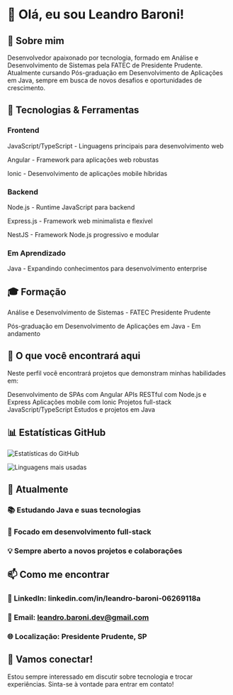 # 👋 Olá, eu sou Leandro Baroni!

## 🎯 Sobre mim
Desenvolvedor apaixonado por tecnologia, formado em Análise e Desenvolvimento de Sistemas pela FATEC de Presidente Prudente. Atualmente cursando Pós-graduação em Desenvolvimento de Aplicações em Java, sempre em busca de novos desafios e oportunidades de crescimento.

## 🚀 Tecnologias & Ferramentas
### Frontend

JavaScript/TypeScript - Linguagens principais para desenvolvimento web

Angular - Framework para aplicações web robustas

Ionic - Desenvolvimento de aplicações mobile híbridas

### Backend

Node.js - Runtime JavaScript para backend

Express.js - Framework web minimalista e flexível

NestJS - Framework Node.js progressivo e modular

### Em Aprendizado

Java - Expandindo conhecimentos para desenvolvimento enterprise

## 🎓 Formação

Análise e Desenvolvimento de Sistemas - FATEC Presidente Prudente

Pós-graduação em Desenvolvimento de Aplicações em Java - Em andamento

## 💼 O que você encontrará aqui
Neste perfil você encontrará projetos que demonstram minhas habilidades em:

Desenvolvimento de SPAs com Angular
APIs RESTful com Node.js e Express
Aplicações mobile com Ionic
Projetos full-stack JavaScript/TypeScript
Estudos e projetos em Java

## 📊 Estatísticas GitHub

![Estatísticas do GitHub](https://github-readme-stats.vercel.app/api?username=leandrobaroni&show_icons=true&theme=radical&locale=pt-br)

![Linguagens mais usadas](https://github-readme-stats.vercel.app/api/top-langs/?username=LeandroBaroni&layout=compact&theme=radical&locale=pt-br)

## 🌱 Atualmente

### 📚 Estudando Java e suas tecnologias
### 🎯 Focado em desenvolvimento full-stack
### 💡 Sempre aberto a novos projetos e colaborações

## 📫 Como me encontrar

### 💼 LinkedIn: linkedin.com/in/leandro-baroni-06269118a
### 📧 Email: leandro.baroni.dev@gmail.com
### 🌐 Localização: Presidente Prudente, SP

## 🤝 Vamos conectar!
Estou sempre interessado em discutir sobre tecnologia e trocar experiências. Sinta-se à vontade para entrar em contato!
